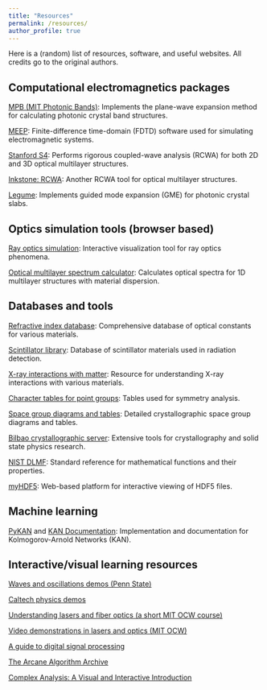 ```yaml
---
title: "Resources"
permalink: /resources/
author_profile: true
---
```


Here is a (random) list of resources, software, and useful websites. All credits go to the original authors.

## Computational electromagnetics packages
[MPB (MIT Photonic Bands)](https://mpb.readthedocs.io/en/stable/): Implements the plane-wave expansion method for calculating photonic crystal band structures.

[MEEP](https://meep.readthedocs.io/en/latest/): Finite-difference time-domain (FDTD) software used for simulating electromagnetic systems.

[Stanford S4](https://web.stanford.edu/group/fan/S4/): Performs rigorous coupled-wave analysis (RCWA) for both 2D and 3D optical multilayer structures.

[Inkstone: RCWA](https://github.com/alexysong/inkstone): Another RCWA tool for optical multilayer structures.

[Legume](https://github.com/fancompute/legume): Implements guided mode expansion (GME) for photonic crystal slabs.

## Optics simulation tools (browser based)
[Ray optics simulation](https://phydemo.app/ray-optics/): Interactive visualization tool for ray optics phenomena.

[Optical multilayer spectrum calculator](https://www.filmetrics.com/reflectance-calculator): Calculates optical spectra for 1D multilayer structures with material dispersion.

## Databases and tools

[Refractive index database](https://refractiveindex.info/): Comprehensive database of optical constants for various materials.

[Scintillator library](https://scintillator.lbl.gov/): Database of scintillator materials used in radiation detection.

[X-ray interactions with matter](https://henke.lbl.gov/optical_constants/): Resource for understanding X-ray interactions with various materials.

[Character tables for point groups](http://symmetry.jacobs-university.de/): Tables used for symmetry analysis.

[Space group diagrams and tables](http://img.chem.ucl.ac.uk/sgp/large/sgp.htm): Detailed crystallographic space group diagrams and tables.

[Bilbao crystallographic server](https://www.cryst.ehu.es/): Extensive tools for crystallography and solid state physics research.

[NIST DLMF](https://dlmf.nist.gov/): Standard reference for mathematical functions and their properties.

[myHDF5](https://myhdf5.hdfgroup.org/help): Web-based platform for interactive viewing of HDF5 files.

## Machine learning
[PyKAN](https://github.com/KindXiaoming/pykan) and [KAN Documentation](https://kindxiaoming.github.io/pykan/): Implementation and documentation for Kolmogorov-Arnold Networks (KAN).

## Interactive/visual learning resources
[Waves and oscillations demos (Penn State)](https://www.acs.psu.edu/drussell/demos.html)

[Caltech physics demos](https://www.physicsdemos.caltech.edu/)

[Understanding lasers and fiber optics (a short MIT OCW course)](https://ocw.mit.edu/courses/res-6-005-understanding-lasers-and-fiberoptics-spring-2008/resources/laser-fundamentals-i/)

[Video demonstrations in lasers and optics (MIT OCW)](https://ocw.mit.edu/courses/res-6-006-video-demonstrations-in-lasers-and-optics-spring-2008/pages/demonstrations-in-physical-optics/)

[A guide to digital signal processing](https://pysdr.org/index.html)

[The Arcane Algorithm Archive](https://www.algorithm-archive.org/)

[Complex Analysis: A Visual and Interactive Introduction](https://complex-analysis.com/)

